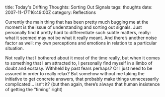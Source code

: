 title: Today's Drifting Thoughts: Sorting Out Signals
tags: thoughts
date: 2007-11-17T16:49:00Z
category: Reflections

Currently the main thing that has been pretty much bugging me at the moment is the issue of understanding and sorting out signals. Just personally find it pretty hard to differentiate such subtle matters, really: what it seemed may not be what it really meant. And there’s another noise factor as well: my own perceptions and emotions in relation to a particular situation.

Not really that I bothered about it most of the time really, but when it comes to something that I am attracted to, I personally find myself in a limbo of doubt and ecstasy. Withheld by past fears perhaps? Or I just need to be assured in order to really relax? But somehow without me taking the initiative to get concrete answers, that probably make things unnecessarily complicated… isn’t it? (but then again, there’s always that human insistence of getting the “timing” right)
